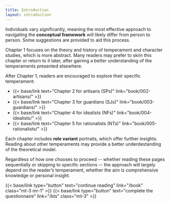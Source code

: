 ```yaml
---
title: Introduction
layout: introduction
---
```

Individuals vary significantly, meaning the most effective approach to navigating the **conceptual framework** will likely differ from person to person. Some suggestions are provided to aid this process.

Chapter 1 focuses on the theory and history of temperament and character studies, which is more abstract. Many readers may prefer to skim this chapter or return to it later, after gaining a better understanding of the temperaments presented elsewhere.

After Chapter 1, readers are encouraged to explore their specific temperament:

- {{< base/link text="Chapter 2 for artisans (SPs)" link="book/002-artisans/" >}}
- {{< base/link text="Chapter 3 for guardians (SJs)" link="book/003-guardians/" >}}
- {{< base/link text="Chapter 4 for idealists (NFs)" link="book/004-idealists/" >}}
- {{< base/link text="Chapter 5 for rationalists (NTs)" link="book/005-rationalists/" >}}

Each chapter includes **role variant** portraits, which offer further insights. Reading about other temperaments may provide a better underdestanding of the theoretical model. 

Regardless of how one chooses to proceed -- whether reading these pages sequentially or skipping to specific sections -- the approach will largely depend on the reader’s temperament, whether the aim is comprehensive knowledge or personal insight.

{{< base/link type="button" text="continue reading" link="/book" class="mt-3 mr-1" >}}
{{< base/link type="button" text="complete the questionnaire" link="/kts" class="mt-3" >}}
